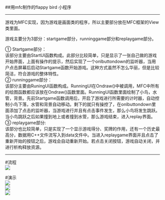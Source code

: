 ##用mfc制作的flappy bird 小程序<br>

---
游戏为MFC实现，因为游戏是画面类的程序，所以主要部分放在MFC框架的View类里面。<br>

游戏主要分为3部分：startgame部分，runninggame部分和replaygame部分。<br>

①	Startgame部分：<br>
该部分主要由StartUI函数构成。此部分比较简单，只是显示了一张自己做的游戏开始界面，上面有操作的提示，然后实现了一个onlbuttondown的监听器，当用户点击屏幕后启动Startgame函数开始游戏。这种方式虽然不怎么华丽，但是比较简洁，符合游戏的整体特性。<br>
② runninggame部分：<br>
该部分主要由RuningUI函数构成。RunningUI在Ondraw()中被调用，MFC中所有的绘图函数都应该放在Ondraw()函数里面。RunningUI函数里面绘制了小鸟，水管，背景。先前Startgame函数调用后，开启了游戏进行所需要的计时器，自动控制小鸟下落，水管和背景自动移动。剩下的就只有操控了，在onlbuttondown里面添加了点击的监听器，当游戏进行并且有点击事件发生，那么小鸟将发生跳跃。<br>
当小鸟跳跃之后如果撞到地上或者撞到水管，那么游戏结束，进入replay界面。<br>
③	replaygame部分:<br>
该部分也比较简单，只是实现了一个显示游戏得分、奖牌的作用，还有一个历史最高分，数据用C++文件流写入到data文件中。当进入replaygame界面并且点击了重新开始的按钮之后，游戏会自动重新开始。若点击关闭按钮，游戏自动关闭，并进行析构释放资源。<br>

---

#流程<br>
![](https://github.com/messyidea/Flappy-mfc/raw/master/流程.png) <br>

#演示<br>
![](https://github.com/messyidea/Flappy-mfc/raw/master/1.png) <br>
![](https://github.com/messyidea/Flappy-mfc/raw/master/2.png) <br>
![](https://github.com/messyidea/Flappy-mfc/raw/master/3.png) <br>
